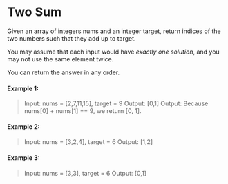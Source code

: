 # Two Sum

Given an array of integers nums and an integer target, return indices of the two numbers such that they add up to target.

You may assume that each input would have *exactly one solution*, and you may not use the same element twice.

You can return the answer in any order.

 

#### Example 1:

> Input: nums = [2,7,11,15], target = 9
> Output: [0,1]
> Output: Because nums[0] + nums[1] == 9, we return [0, 1].
#### Example 2:

> Input: nums = [3,2,4], target = 6
> Output: [1,2]
#### Example 3:

> Input: nums = [3,3], target = 6
> Output: [0,1]